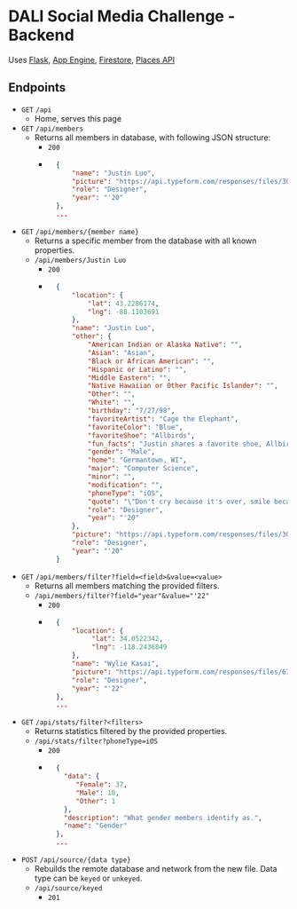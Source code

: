 # DALI Social Media Challenge - Backend

Uses [Flask](https://palletsprojects.com/p/flask/), [App Engine](https://cloud.google.com/appengine/), [Firestore](https://cloud.google.com/firestore/), [Places API](https://developers.google.com/places/web-service/intro)

## Endpoints

- `GET` `/api`
	- Home, serves this page
- `GET` `/api/members`
	- Returns all members in database, with following JSON structure:
		- `200`
		- ```json
			{
				"name": "Justin Luo",
				"picture": "https://api.typeform.com/responses/files/30e6cf1283ab1600d4a9778bd0853a7ef0ecffcd660652e875bfc45fdc214af3/IMG_0152.jpg",
				"role": "Designer",
				"year": "'20"
			},
			...
			```
- `GET` `/api/members/{member name}`
	- Returns a specific member from the database with all known properties.
	- `/api/members/Justin Luo`
		- `200`
		- ```json
			{ 
				"location": { 
					"lat": 43.2286174,
					"lng": -88.1103691
				},
				"name": "Justin Luo",
				"other": { 
					"American Indian or Alaska Native": "",
					"Asian": "Asian",
					"Black or African American": "",
					"Hispanic or Latino": "",
					"Middle Eastern": "",
					"Native Hawaiian or Other Pacific Islander": "",
					"Other": "",
					"White": "",
					"birthday": "7/27/98",
					"favoriteArtist": "Cage the Elephant",
					"favoriteColor": "Blue",
					"favoriteShoe": "Allbirds",
					"fun_facts": "Justin shares a favorite shoe, Allbirds, with 3 others!",
					"gender": "Male",
					"home": "Germantown, WI",
					"major": "Computer Science",
					"minor": "",
					"modification": "",
					"phoneType": "iOS",
					"quote": "\"Don't cry because it's over, smile because it happened.\" - Seuss",
					"role": "Designer",
					"year": "'20"
				},
				"picture": "https://api.typeform.com/responses/files/30e6cf1283ab1600d4a9778bd0853a7ef0ecffcd660652e875bfc45fdc214af3/IMG_0152.jpg",
				"role": "Designer",
				"year": "'20"
			}
			```
- `GET` `/api/members/filter?field=<field>&value=<value>`
	- Returns all members matching the provided filters.
	- `/api/members/filter?field="year"&value="'22"`
		- `200`  
		- ```json
			{ 
				"location": { 
					 "lat": 34.0522342,
					 "lng": -118.2436849
				},
				"name": "Wylie Kasai",
				"picture": "https://api.typeform.com/responses/files/6719e1b31715751ab0da01f81f569805d730cd3826495a9f5d3a117a3c8c6e48/DALI_prof.jpg",
				"role": "Designer",
				"year": "'22"
			},
			...
			```
- `GET` `/api/stats/filter?<filters>`
	- Returns statistics filtered by the provided properties.
	- `/api/stats/filter?phoneType=iOS`
		- `200`
		- ```json
			{ 
			  "data": { 
			     "Female": 37,
			     "Male": 18,
			     "Other": 1
			  },
			  "description": "What gender members identify as.",
			  "name": "Gender"
			},
			...
			```
- `POST` `/api/source/{data type}`
	- Rebuilds the remote database and network from the new file. Data type can be `keyed` or `unkeyed`.
	- `/api/source/keyed`
		- `201`
